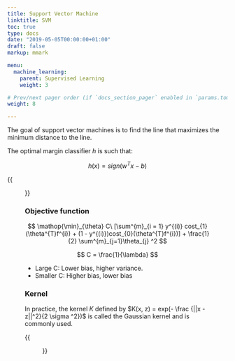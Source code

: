 ```yaml
---
title: Support Vector Machine
linktitle: SVM
toc: true
type: docs
date: "2019-05-05T00:00:00+01:00"
draft: false
markup: mmark

menu:
  machine_learning:
    parent: Supervised Learning
    weight: 3

# Prev/next pager order (if `docs_section_pager` enabled in `params.toml`)
weight: 8

---
```


The goal of support vector machines is to find the line that maximizes the minimum distance to the line.

The optimal margin classifier $h$ is such that:

$$
h(x) = sign(w^{T}x - b)
$$

{{<figure src="svm.png">}}

### Objective function

$$
\mathop{\min}_{\theta} C\  [\sum^{m}_{i = 1} y^{(i)} cost_{1}(\theta^{T}f^{i}) + (1 - y^{(i)})cost_{0}(\theta^{T}f^{i})] + \frac{1}{2} \sum^{m}_{j=1}\theta_{j} ^2
$$

$$
C = \frac{1}{\lambda}
$$

* Large C: Lower bias, higher variance.
* Smaller C: Higher bias, lower bias

### Kernel

In practice, the kernel $K$ defined by $K(x, z) = exp(- \frac {||x - z||^2}{2 \sigma ^2})$ is called the Gaussian kernel and is commonly used.

{{<figure src = "svm-kernel.png">}}
